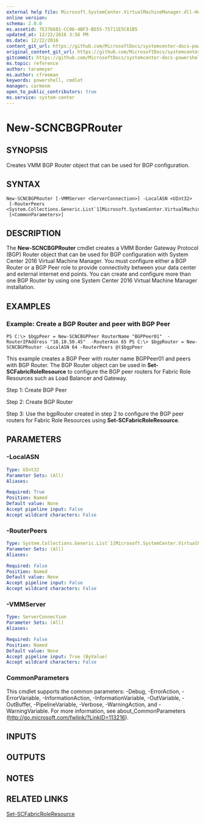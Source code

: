 ```yaml
---
external help file: Microsoft.SystemCenter.VirtualMachineManager.dll-Help.xml
online version: 
schema: 2.0.0
ms.assetid: 7E376681-CC06-4BF3-B555-75711E5C81B5
updated_at: 12/22/2016 3:56 PM
ms.date: 12/22/2016
content_git_url: https://github.com/MicrosoftDocs/systemcenter-docs-powershell/blob/live/systemcenter-cmdlets/SystemCenter2016/VirtualMachineManager/vlatest/New-SCNCBGPRouter.md
original_content_git_url: https://github.com/MicrosoftDocs/systemcenter-docs-powershell/blob/live/systemcenter-cmdlets/SystemCenter2016/VirtualMachineManager/vlatest/New-SCNCBGPRouter.md
gitcommit: https://github.com/MicrosoftDocs/systemcenter-docs-powershell/blob/96e5647587661652225fbdd2c797cd4d59d542bc/systemcenter-cmdlets/SystemCenter2016/VirtualMachineManager/vlatest/New-SCNCBGPRouter.md
ms.topic: reference
author: tarameyer
ms.author: cfreeman
keywords: powershell, cmdlet
manager: carmonm
open_to_public_contributors: true
ms.service: system-center
---
```


# New-SCNCBGPRouter

## SYNOPSIS
Creates VMM BGP Router object that can be used for BGP configuration.

## SYNTAX

```
New-SCNCBGPRouter [-VMMServer <ServerConnection>] -LocalASN <UInt32>
 [-RouterPeers <System.Collections.Generic.List`1[Microsoft.SystemCenter.VirtualMachineManager.NCBGPPeer]>]
 [<CommonParameters>]
```

## DESCRIPTION
The **New-SCNCBGPRouter** cmdlet creates a VMM Border Gateway Protocol (BGP) Router object that can be used for BGP configuration with System Center 2016 Virtual Machine Manager.
You must configure either a BGP Router or a BGP Peer role to provide connectivity between your data center and external internet end points.
You can create and configure more than one BGP Router by using one System Center 2016 Virtual Machine Manager installation.

## EXAMPLES

### Example: Create a BGP Router and peer with BGP Peer
```
PS C:\> $bgpPeer = New-SCNCBGPPeer RouterName "BGPPeer01"  -RouterIPAddress "10.10.50.45"  -RouterAsn 65 PS C:\> $bgpRouter = New-SCNCBGPRouter -LocalASN 64 -RouterPeers @($bgpPeer
```

This example creates a BGP Peer with router name BGPPeer01 and peers with BGP Router.
The BGP Router object can be used in **Set-SCFabricRoleResource** to configure the BGP peer routers for Fabric Role Resources such as Load Balancer and Gateway.

Step 1: Create BGP Peer

Step 2: Create BGP Router

Step 3: Use the bgpRouter created in step 2 to configure the BGP peer routers for Fabric Role Resources using **Set-SCFabricRoleResource**.

## PARAMETERS

### -LocalASN
```yaml
Type: UInt32
Parameter Sets: (All)
Aliases: 

Required: True
Position: Named
Default value: None
Accept pipeline input: False
Accept wildcard characters: False
```

### -RouterPeers
```yaml
Type: System.Collections.Generic.List`1[Microsoft.SystemCenter.VirtualMachineManager.NCBGPPeer]
Parameter Sets: (All)
Aliases: 

Required: False
Position: Named
Default value: None
Accept pipeline input: False
Accept wildcard characters: False
```

### -VMMServer
```yaml
Type: ServerConnection
Parameter Sets: (All)
Aliases: 

Required: False
Position: Named
Default value: None
Accept pipeline input: True (ByValue)
Accept wildcard characters: False
```

### CommonParameters
This cmdlet supports the common parameters: -Debug, -ErrorAction, -ErrorVariable, -InformationAction, -InformationVariable, -OutVariable, -OutBuffer, -PipelineVariable, -Verbose, -WarningAction, and -WarningVariable. For more information, see about_CommonParameters (http://go.microsoft.com/fwlink/?LinkID=113216).

## INPUTS

## OUTPUTS

## NOTES

## RELATED LINKS

[Set-SCFabricRoleResource](xref:SystemCenter2016/VirtualMachineManager/vlatest/Set-SCFabricRoleResource.md)

